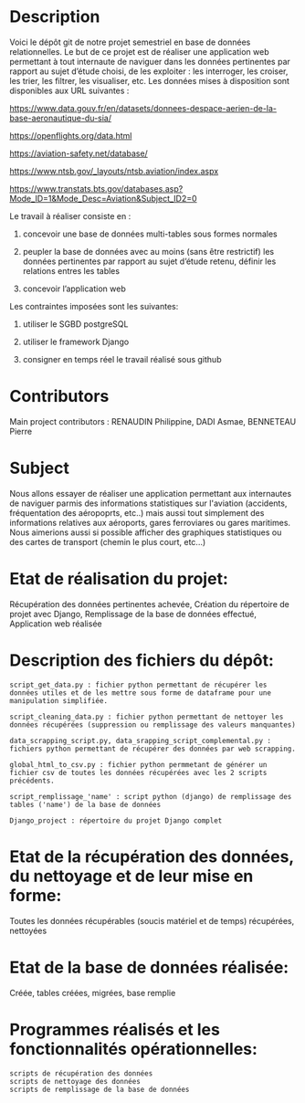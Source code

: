 # Description 

Voici le dépôt git de notre projet semestriel en base de données relationnelles. Le but de ce projet est de réaliser une application web permettant à tout internaute de naviguer dans les données pertinentes par rapport au sujet d’étude choisi,
de les exploiter : les interroger, les croiser, les trier, les filtrer, les visualiser, etc.
Les données mises à disposition sont disponibles aux URL suivantes :

https://www.data.gouv.fr/en/datasets/donnees-despace-aerien-de-la-base-aeronautique-du-sia/

https://openflights.org/data.html

https://aviation-safety.net/database/

https://www.ntsb.gov/_layouts/ntsb.aviation/index.aspx

https://www.transtats.bts.gov/databases.asp?Mode_ID=1&Mode_Desc=Aviation&Subject_ID2=0


Le travail à réaliser consiste en : 

1) concevoir une base de données multi-tables sous formes normales

2) peupler la base de données avec au moins (sans être restrictif) les données pertinentes par rapport au sujet d’étude retenu, définir les relations entres les tables

3) concevoir l’application web


Les contraintes imposées sont les suivantes:

1) utiliser le SGBD postgreSQL

2) utiliser le framework Django

3) consigner en temps réel le travail réalisé sous github

# Contributors
Main project contributors : RENAUDIN Philippine, DADI Asmae, BENNETEAU Pierre

# Subject

Nous allons essayer de réaliser une application permettant aux internautes de naviguer parmis des informations statistiques sur l'aviation (accidents, fréquentation des aéropoprts, etc..) mais aussi tout simplement des informations relatives aux aéroports, gares ferroviares ou gares maritimes.
Nous aimerions aussi si possible afficher des graphiques statistiques ou des cartes de transport (chemin le plus court, etc...)

# Etat de réalisation du projet:

Récupération des données pertinentes achevée,
Création du répertoire de projet avec Django,
Remplissage de la base de données effectué,
Application web réalisée

# Description des fichiers du dépôt:

	script_get_data.py : fichier python permettant de récupérer les données utiles et de les mettre sous forme de dataframe pour une manipulation simplifiée.

	script_cleaning_data.py : fichier python permettant de nettoyer les données récupérées (suppression ou remplissage des valeurs manquantes)

	data_scrapping_script.py, data_srapping_script_complemental.py : fichiers python permettant de récupérer des données par web scrapping.

	global_html_to_csv.py : fichier python permmetant de générer un fichier csv de toutes les données récupérées avec les 2 scripts précédents.

	script_remplissage_'name' : script python (django) de remplissage des tables ('name') de la base de données
	
	Django_project : répertoire du projet Django complet

# Etat de la récupération des données, du nettoyage et de leur mise en forme:

Toutes les données récupérables (soucis matériel et de temps) récupérées, nettoyées

# Etat de la base de données réalisée:

Créée, tables créées, migrées, base remplie

# Programmes réalisés et les fonctionnalités opérationnelles:
	scripts de récupération des données
	scripts de nettoyage des données
	scripts de remplissage de la base de données
